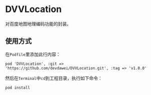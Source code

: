 

DVVLocation
===========
对百度地图地理编码功能的封装。

使用方式
-------
在`Podfile`里添加此行内容：
```
pod 'DVVLocation', :git => 'https://github.com/devdawei/DVVLocation.git', :tag => 'v1.0.0'
```

然后在`Terminal`中`cd`到工程目录，执行如下命令：
```
pod install
```
